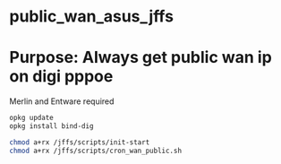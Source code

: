 # public_wan_asus_jffs
# Purpose: Always get public wan ip on digi pppoe 

Merlin and Entware required
```sh
opkg update
opkg install bind-dig

chmod a+rx /jffs/scripts/init-start
chmod a+rx /jffs/scripts/cron_wan_public.sh
```
